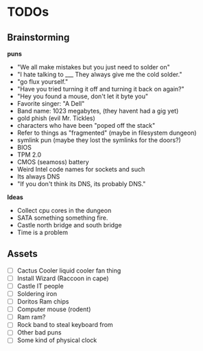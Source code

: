 # TODOs #

## Brainstorming ##
**puns**
* "We all make mistakes but you just need to solder on"
* "I hate talking to ___ They always give me the cold solder."
* "go flux yourself."
* "Have you tried turning it off and turning it back on again?"
* "Hey you found a mouse, don't let it byte you"
* Favorite singer: "A Dell"
* Band name: 1023 megabytes, (they havent had a gig yet)
* gold phish (evil Mr. Tickles)
* characters who have been "poped off the stack"
* Refer to things as "fragmented" (maybe in filesystem dungeon)
* symlink pun (maybe they lost the symlinks for the doors?)
* BIOS
* TPM 2.0
* CMOS (seamoss) battery
* Weird Intel code names for sockets and such
* Its always DNS
* "If you don't think its DNS, its probably DNS."

**Ideas**
* Collect cpu cores in the dungeon
* SATA something something fire.
* Castle north bridge and south bridge
* Time is a problem

## Assets ##
- [ ] Cactus Cooler liquid cooler fan thing
- [ ] Install Wizard (Raccoon in cape)
- [ ] Castle IT people
- [ ] Soldering iron
- [ ] Doritos Ram chips
- [ ] Computer mouse (rodent)
- [ ] Ram ram?
- [ ] Rock band to steal keyboard from
- [ ] Other bad puns
- [ ] Some kind of physical clock
